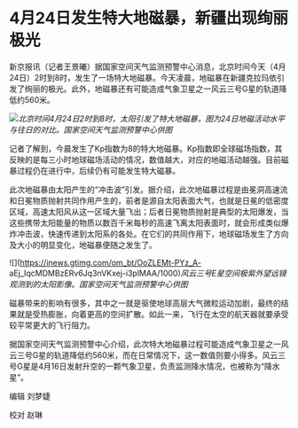 # 4月24日发生特大地磁暴，新疆出现绚丽极光

新京报讯（记者王景曦）据国家空间天气监测预警中心消息，北京时间今天（4月24日）2时到8时，发生了一场特大地磁暴。今天凌晨，地磁暴在新疆克拉玛依引发了绚丽的极光。此外，地磁暴还有可能造成气象卫星之一风云三号G星的轨道降低约560米。

![](https://inews.gtimg.com/om_bt/OZrrRXjgcE7RZc88lP0MhsFG3F_JJkdwWTlp3dXtyxt38AA/1000)_北京时间4月24日2时到8时，太阳引发了特大地磁暴，图为24日地磁活动水平与往日的对比。国家空间天气监测预警中心供图_

记者了解到，今晨发生了Kp指数为8的特大地磁暴。Kp指数即全球磁场指数，其反映的是每三小时地球磁场活动的情况，数值越大，对应的地磁活动越强。目前磁暴过程仍在进行中，后续仍有可能发生特大磁暴。

此次地磁暴由太阳产生的“冲击波”引发。据介绍，此次地磁暴过程是由冕洞高速流和日冕物质抛射共同作用产生的，前者是源自太阳表面大气，也就是日冕的低密度区域，高速太阳风从这一区域大量飞出；后者日冕物质抛射是典型的太阳爆发，当这些携带太阳能量的物质以数百千米每秒的高速飞离太阳表面时，就会形成类似爆炸冲击波，快速传递到太阳系的各处。在它们的共同作用下，地球磁场发生了方向及大小的明显变化，地磁暴便随之发生了。

![](https://inews.gtimg.com/om_bt/OoZLEMt-PYz_A-
aEj_IqcMDMBzERv6Jq3nVKxej-i3plMAA/1000)_风云三号E星空间极紫外望远镜观测到的太阳影像。国家空间天气监测预警中心供图_

磁暴带来的影响有很多，其中之一就是驱使地球高层大气微粒运动加剧，最终的结果就是受热膨胀，向着更高的空间扩散。如此一来，飞行在太空的航天器就要承受较平常更大的飞行阻力。

据国家空间天气监测预警中心介绍，此次特大地磁暴过程可能造成气象卫星之一风云三号G星的轨道降低约560米，而在日常情况下，这一数值则要小得多。风云三号G星是4月16日发射升空的一颗气象卫星，负责监测降水情况，也被称为“降水星”。

编辑 刘梦婕

校对 赵琳

